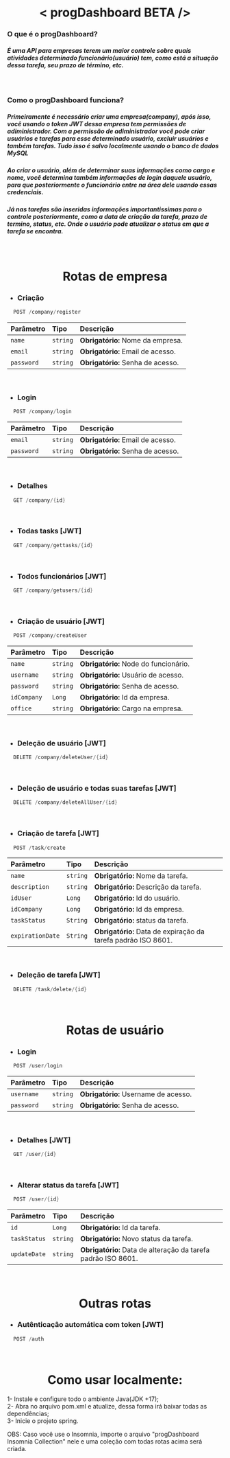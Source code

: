 <h1  align="center">< progDashboard BETA /></h1>


<h3>O que é o progDashboard?</h3>
<h5>É uma API para empresas terem um maior controle sobre quais atividades determinado funcionário(usuário) tem, como está a situação dessa tarefa, seu prazo de término, etc.</h5>
<br/>

<h3>Como o progDashboard funciona?</h3>
<h5>Primeiramente é necessário criar uma empresa(company), após isso, você usando o token JWT dessa empresa tem permissões de adiministrador. Com a permissão de adiministrador você pode criar usuários e tarefas para esse determinado usuário, excluir usuários e também tarefas. Tudo isso é salvo localmente usando o banco de dados MySQL</h5>

<h5>Ao criar o usuário, além de determinar suas informações como cargo e nome, você determina também informações de login daquele usuário, para que posteriormente o funcionário entre na área dele usando essas credenciais.</h5>

<h5>Já nas tarefas são inseridas informações importantissimas para o controle posteriormente, como a data de criação da tarefa, prazo de termino, status, etc. Onde o usuário pode atualizar o status em que a tarefa se encontra.</h5>
<br/>

<h1 align="center"> Rotas de empresa </h1> 


* <h3> Criação</h3>
```dart
  POST /company/register
```

| Parâmetro   | Tipo       | Descrição                           |
| :---------- | :--------- | :---------------------------------- |
| `name` | `string` | **Obrigatório:** Nome da empresa. |
| `email` | `string` | **Obrigatório:** Email de acesso. |
| `password` | `string` | **Obrigatório:** Senha de acesso. |
<br/>

* <h3>Login</h3>
```dart
  POST /company/login
```

| Parâmetro   | Tipo       | Descrição                           |
| :---------- | :--------- | :---------------------------------- |
| `email` | `string` | **Obrigatório:** Email de acesso. |
| `password` | `string` | **Obrigatório:** Senha de acesso. |

<br/>

* <h3> Detalhes</h3>
```dart
  GET /company/{id}
```
<br/>

* <h3> Todas tasks [JWT]</h3>
```dart
  GET /company/gettasks/{id}
```
<br/>

* <h3> Todos funcionários [JWT]</h3>
```dart
  GET /company/getusers/{id}
```
<br/>

* <h3> Criação de usuário [JWT]</h3>
```dart
  POST /company/createUser
```

| Parâmetro   | Tipo       | Descrição                           |
| :---------- | :--------- | :---------------------------------- |
| `name` | `string` | **Obrigatório:** Node do funcionário. |
| `username` | `string` | **Obrigatório:** Usuário de acesso. |
| `password` | `string` | **Obrigatório:** Senha de acesso. |
| `idCompany` | `Long` | **Obrigatório:** Id da empresa. |
| `office` | `string` | **Obrigatório:** Cargo na empresa. |
<br/>

* <h3> Deleção de usuário [JWT]</h3>
```dart
  DELETE /company/deleteUser/{id}
```
<br/>

* <h3> Deleção de usuário e todas suas tarefas [JWT]</h3>
```dart
  DELETE /company/deleteAllUser/{id}
```
<br/>

* <h3> Criação de tarefa [JWT]</h3>
```dart
  POST /task/create
```
| Parâmetro   | Tipo       | Descrição                           |
| :---------- | :--------- | :---------------------------------- |
| `name` | `string` | **Obrigatório:** Nome da tarefa. |
| `description` | `string` | **Obrigatório:** Descrição da tarefa. |
| `idUser` | `Long` | **Obrigatório:** Id do usuário. |
| `idCompany` | `Long` | **Obrigatório:** Id da empresa. |
| `taskStatus` | `String` | **Obrigatório:** status da tarefa. |
| `expirationDate` | `String` | **Obrigatório:** Data de expiração da tarefa padrão ISO 8601. |
<br/>

* <h3> Deleção de tarefa [JWT]</h3>
```dart
  DELETE /task/delete/{id}
```
<br/>


<h1 align="center"> Rotas de usuário </h1> 


* <h3>Login</h3>
```dart
  POST /user/login
```

| Parâmetro   | Tipo       | Descrição                           |
| :---------- | :--------- | :---------------------------------- |
| `username` | `string` | **Obrigatório:** Username de acesso. |
| `password` | `string` | **Obrigatório:** Senha de acesso. |

<br/>

* <h3> Detalhes [JWT]</h3>
```dart
  GET /user/{id}
```
<br/>

* <h3>Alterar status da tarefa [JWT]</h3>
```dart
  POST /user/{id}
```

| Parâmetro   | Tipo       | Descrição                           |
| :---------- | :--------- | :---------------------------------- |
| `id` | `Long` | **Obrigatório:** Id da tarefa. |
| `taskStatus` | `string` | **Obrigatório:** Novo status da tarefa. |
| `updateDate` | `string` | **Obrigatório:** Data de alteração da tarefa padrão ISO 8601. |

<br/>


<h1 align="center"> Outras rotas </h1> 

* <h3>Autênticação automática com token [JWT]</h3>
```dart
  POST /auth
```

<br/>

<h1 align="center"> Como usar localmente: </h1> 

1- Instale e configure todo o ambiente Java(JDK +17);<br/>
2- Abra no arquivo pom.xml e atualize, dessa forma irá baixar todas as dependências;<br/>
3- Inicie o projeto spring.<br/>

OBS: Caso você use o Insomnia, importe o arquivo "progDashboard Insomnia Collection" nele e uma coleção com todas rotas acima será criada.
